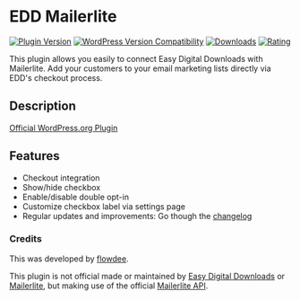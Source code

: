 # EDD Mailerlite
[![Plugin Version](https://img.shields.io/wordpress/plugin/v/edd-mailerlite.svg)](https://wordpress.org/plugins/edd-mailerlite/) [![WordPress Version Compatibility](https://img.shields.io/wordpress/v/edd-mailerlite.svg)](https://wordpress.org/plugins/edd-mailerlite/) [![Downloads](https://img.shields.io/wordpress/plugin/dt/edd-mailerlite.svg)](https://wordpress.org/plugins/edd-mailerlite/) [![Rating](https://img.shields.io/wordpress/plugin/r/edd-mailerlite.svg)](https://wordpress.org/plugins/edd-mailerlite/)

This plugin allows you easily to connect Easy Digital Downloads with Mailerlite. Add your customers to your email marketing lists directly via EDD's checkout process.

## Description

[Official WordPress.org Plugin](https://wordpress.org/plugins/edd-mailerlite/)

## Features

*   Checkout integration
*   Show/hide checkbox
*   Enable/disable double opt-in
*   Customize checkbox label via settings page
*   Regular updates and improvements: Go though the [changelog](https://wordpress.org/plugins/edd-mailerlite/changelog/)

### Credits

This was developed by [flowdee](https://flowdee.de/). 

This plugin is not official made or maintained by [Easy Digital Downloads](https://donate.flowdee.de/) or [Mailerlite](http://www.mailerlite.com/a/7qq80y6dbo), but making use of the official [Mailerlite API](https://developers.mailerlite.com/docs).
